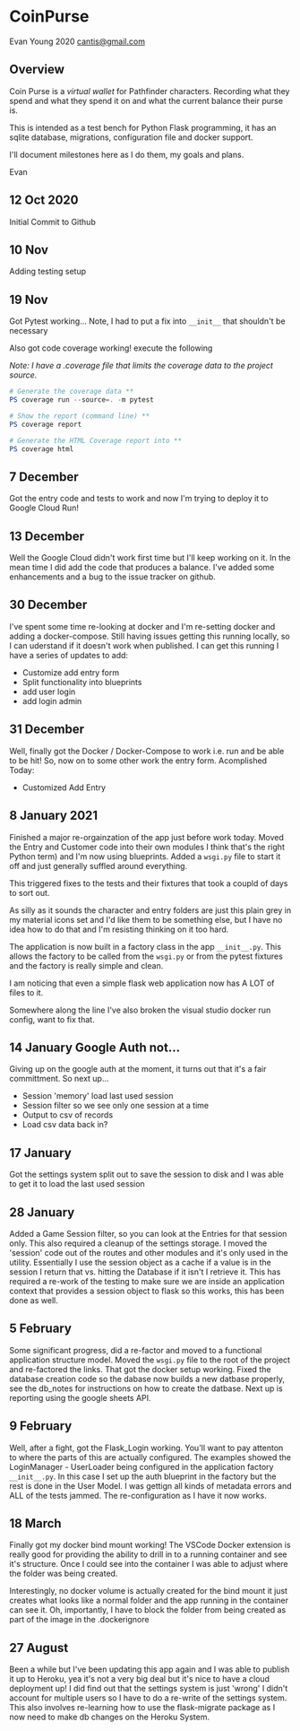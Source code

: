 # CoinPurse

Evan Young 2020
cantis@gmail.com

## Overview
Coin Purse is a *virtual wallet* for Pathfinder characters. Recording what they spend and what they spend it on and what the current balance their purse is.

This is intended as a test bench for Python Flask programming, it has an sqlite database, migrations, configuration file and docker support.

I'll document milestones here as I do them, my goals and plans.

Evan

## 12 Oct 2020
Initial Commit to Github

## 10 Nov
Adding testing setup

## 19 Nov
Got Pytest working... Note, I had to put a fix into ``` __init__ ``` that shouldn't be necessary

Also got code coverage working! execute the following

*Note: I have a .coverage file that limits the coverage data to the project source.*

```powershell
# Generate the coverage data **
PS coverage run --source=. -m pytest

# Show the report (command line) **
PS coverage report

# Generate the HTML Coverage report into **
PS coverage html
```

## 7 December
Got the entry code and tests to work and now I'm trying to deploy it to Google Cloud Run!

## 13 December
Well the Google Cloud didn't work first time but I'll keep working on it. In the mean time I did add the code that produces a balance. I've added some enhancements and a bug to the issue tracker on github.

## 30 December
I've spent some time re-looking at docker and I'm re-setting docker and adding a docker-compose.
Still having issues getting this running locally, so I can uderstand if it doesn't work when published.
I can get this running I have a series of updates to add:
- Customize add entry form
- Split functionality into blueprints
- add user login
- add login admin

## 31 December
Well, finally got the Docker / Docker-Compose to work i.e. run and be able to be hit! So, now on to some other work
the entry form.
Acomplished Today:
- Customized Add Entry

## 8 January 2021
Finished a major re-orgainzation of the app just before work today. Moved the Entry and Customer code into their own modules I think that's the right Python term) and I'm now using blueprints. Added a `wsgi.py` file to start it off and just generally suffled around everything.

This triggered fixes to the tests and their fixtures that took a coupld of days to sort out.

As silly as it sounds the character and entry folders are just this plain grey in my material icons set and I'd like them to be something else, but I have no idea how to do that and I'm resisting thinking on it too hard.

The application is now built in a factory class in the app `__init__.py`. This allows the factory to be called from the `wsgi.py` or from the pytest fixtures and the factory is really simple and clean.

I am noticing that even a simple flask web application now has A LOT of files to it.

Somewhere along the line I've also broken the visual studio docker run config, want to fix that.

## 14 January Google Auth not...
Giving up on the google auth at the moment, it turns out that it's a fair committment. So next up...
- Session 'memory' load last used session
- Session filter so we see only one session at a time
- Output to csv of records
- Load csv data back in?

## 17 January
Got the settings system split out to save the session to disk and I was able to get it to load the last used session

## 28 January
Added a Game Session filter, so you can look at the Entries for that session only. This also required a cleanup of the settings storage. I moved the 'session' code out of the routes and other modules and it's only used in the utility. Essentially I use the session object as a cache if a value is in the session I return that vs. hitting the Database if it isn't I retrieve it. This has required a re-work of the testing to make sure we are inside an application context that provides a session object
to flask so this works, this has been done as well.

## 5 February
Some significant progress, did a re-factor and moved to a functional application structure model. Moved the `wsgi.py` file to the root of the project and re-factored the links. That got the docker setup working. Fixed the database creation code so the dabase now builds a new datbase properly, see the db_notes for instructions on how to create the datbase. Next up is reporting using the google sheets API.

## 9 February
Well, after a fight, got the Flask_Login working. You'll want to pay attenton to where the parts of this are actually configured. The examples showed the LoginManager - UserLoader being configured in the application factory `__init__.py`. In this case I set up the auth blueprint in the factory but the rest is done in the User Model. I was gettign all kinds of metadata errors and ALL of the tests jammed. The re-configuration as I have it now works.

## 18 March
Finally got my docker bind mount working! The VSCode Docker extension is really good for providing the ability to drill in to a running container and see it's structure. Once I could see into the container I was able to adjust where the folder was being created.

Interestingly, no docker volume is actually created for the bind mount it just creates what looks like a normal folder and the app running in the container can see it. Oh, importantly, I have to block the folder from being created as part of the image in the .dockerignore

## 27 August
Been a while but I've been updating this app again and I was able to publish it up to Heroku, yea it's not a very big deal but it's nice to have a cloud deployment up! I did find out that the settings system is just 'wrong' I didn't account for multiple users so I have to do a re-write of the settings system. This also involves re-learning how to use the flask-migrate package as I now need to make db changes on the Heroku System.












